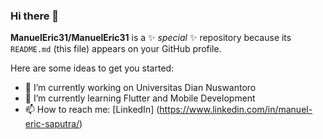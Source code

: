 ### Hi there 👋


**ManuelEric31/ManuelEric31** is a ✨ _special_ ✨ repository because its `README.md` (this file) appears on your GitHub profile.

Here are some ideas to get you started:

- 🔭 I’m currently working on Universitas Dian Nuswantoro  
- 🌱 I’m currently learning Flutter and Mobile Development  
- 📫 How to reach me: [LinkedIn] (https://www.linkedin.com/in/manuel-eric-saputra/)
